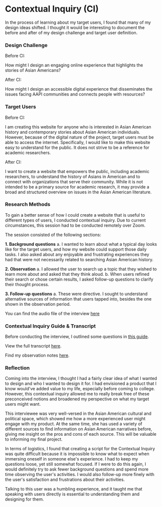 # Contextual Inquiry (CI)

In the process of learning about my target users, I found that many of my design ideas shifted. I thought it would be interesting to document the before and after of my design challenge and target user definition.

### Design Challenge 
Before CI:

How might I design an engaging online experience that highlights the stories of Asian Americans?

After CI:

How might I design an accessible digital experience that disseminates the issues facing AAPI communities and connects people with resources?

### Target Users
Before CI:

I am creating this website for anyone who is interested in Asian American history and contemporary stories about Asian American individuals. However, because of the digital nature of the project, target users must be able to access the internet. 
Specifically, I would like to make this website easy to understand for the public. It does not strive to be a reference for academic researchers.

After CI:

I want to create a website that empowers the public, including academic researchers, to understand the history of Asians in American and to connect with organizations that serve their community.
While it is not intended to be a primary source for academic research, it may provide a broad and structured overview on issues in the Asian American literature.

### Research Methods

To gain a better sense of how I could create a website that is useful to different types of users, I conducted contextual inquiry. Due to current circumstances, this session had to be conducted remotely over Zoom. 

The session consisted of the following sections:

 **1.	Background questions**
  a.  I wanted to learn about what a typical day looks like for the target users, and how my website could support those daily tasks. I also asked about any enjoyable and frustrating experiences they had that were not necessarily related to searching Asian American history.
  
 **2.	Observation**
  a.	I allowed the user to search up a topic that they wished to learn more about and asked that they think aloud.
  b.	When users refined their search or chose certain results, I asked follow-up questions to clarify their thought process.
  
 **3.	Follow-up questions**
  a.	These were directive. I sought to understand alternative sources of information that users tapped into, besides the one shown in the observation period.

You can find the audio file of the interview [here]()

### Contextual Inquiry Guide & Transcript
Before conducting the interview, I outlined some questions in [this guide](https://github.com/yinyinwen/DH150-chuyin/blob/master/images/Contextual%20Inquiry%20Script%20for%20DH%20150.pdf).

View the full transcript [here](https://github.com/yinyinwen/DH150-chuyin/blob/master/images/DH%20150%20Contextual%20Inquiry%20Transcript.pdf).

Find my observation notes [here](https://github.com/yinyinwen/DH150-chuyin/blob/master/images/Contextual%20Inquiry%20Field%20Notes.pdf).

### Reflection
Coming into the interview, I thought I had a fairly clear idea of what I wanted to design and who I wanted to design it for. I had envisioned a product that I know would've added value to my life, especially before coming to college. However, this contextual inquiry allowed me to really break free of these preconceived notions and broadened my perspective on what my target users might want. 

This interviewee was very well-versed in the Asian American cultural and political space, which showed me how a more experienced user might engage with my product. At the same time, she has used a variety of different sources to find information on Asian American narratives before, giving me insight on the pros and cons of each source. This will be valuable to informing my final project.

In terms of logistics, I found that creating a script for the Contextual Inquiry was quite difficult because it is impossible to know what to expect when immersing oneself in someone else's experience. I had to keep my questions loose, yet still somewhat focused. If I were to do this again, I would definitely try to ask fewer background questions and spend more time observing the user's activities. I would also follow-up more finely with the user's satisfaction and frustrations about their activities.

Talking to this user was a humbling experience, and it taught me that speaking with users directly is essential to understanding them and designing for them.

